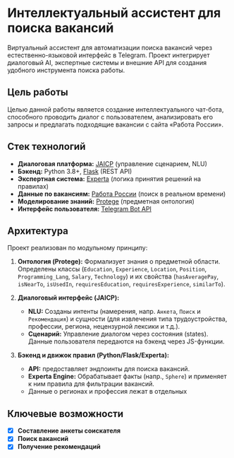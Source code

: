 # Интеллектуальный ассистент для поиска вакансий
Виртуальный ассистент для автоматизации поиска вакансий через естественно-языковой интерфейс в Telegram. Проект интегрирует диалоговый AI, экспертные системы и внешние API для создания удобного инструмента поиска работы.

## Цель работы
Целью данной работы является создание интеллектуального чат-бота, способного проводить диалог с пользователем, анализировать его запросы и предлагать подходящие вакансии с сайта «Работа России».

## Стек технологий
*   **Диалоговая платформа:** [JAICP](https://jaicp.com/) (управление сценарием, NLU)
*   **Бэкенд:** Python 3.8+, [Flask](https://flask.palletsprojects.com/) (REST API)
*   **Экспертная система:** [Experta](https://github.com/nilp0inter/experta) (логика принятия решений на правилах)
*   **Данные по вакансиям:** [Работа России](https://trudvsem.ru/opendata/api) (поиск в реальном времени)
*   **Моделирование знаний:** [Protege](https://protege.stanford.edu/) (предметная онтология)
*   **Интерфейс пользователя:** [Telegram Bot API](https://core.telegram.org/bots/api)

## Архитектура
Проект реализован по модульному принципу:

1.  **Онтология (Protege):** Формализует знания о предметной области. Определены классы (`Education`, `Experience`, `Location`, `Position`, `Programming_Lang`, `Salary`, `Technology`) и их свойства (`hasAveragePay`, `isNearTo`, `isUsedIn`, `requiresEducation`, `requiresExperience`, `similarTo`).

2.  **Диалоговый интерфейс (JAICP):**
    *   **NLU:** Созданы интенты (намерения, напр. `Анкета`, `Поиск` и `Рекомендация`) и сущности (для извлечения типа трудоустройства, профессии, региона, нецензурной лексики и т.д.).
    *   **Сценарий:** Управление диалогом через состояния (states). Данные пользователя передаются на бэкенд через JS-функции.

3.  **Бэкенд и движок правил (Python/Flask/Experta):**
    *   **API:** предоставляет эндпоинты для поиска вакансий.
    *   **Experta Engine:** Обрабатывает факты (напр., `Sphere`) и применяет к ним правила для фильтрации вакансий.
    *   Данные о регионах и профессия лежат в отдельных

## Ключевые возможности
- [x] **Составление анкеты соискателя**
- [x] **Поиск вакансий**
- [x] **Получение рекомендаций**
